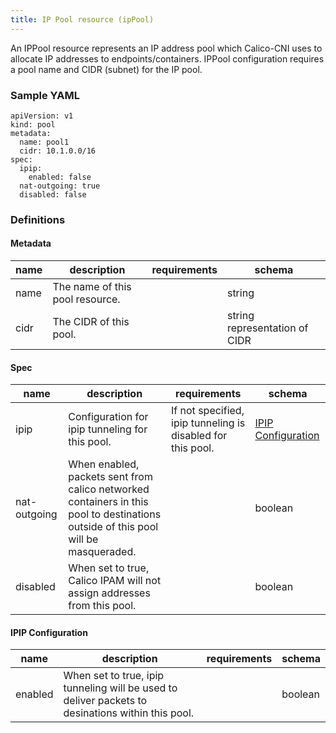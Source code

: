 ```yaml
---
title: IP Pool resource (ipPool)
---
```

An IPPool resource represents an IP address pool which Calico-CNI uses to allocate IP addresses to endpoints/containers. IPPool configuration requires a pool name and CIDR (subnet) for the IP pool.

### Sample YAML
```
apiVersion: v1
kind: pool
metadata:
  name: pool1
  cidr: 10.1.0.0/16
spec:
  ipip: 
    enabled: false
  nat-outgoing: true
  disabled: false
```

### Definitions
#### Metadata

| name     | description                     | requirements | schema |
|----------|---------------------------------|--|--------|
| name     | The name of this pool resource. |  | string |
| cidr     | The CIDR of this pool.         |  | string representation of CIDR |

#### Spec

| name     | description                 | requirements | schema  |
|----------|-----------------------------|---------|---------|
| ipip | Configuration for ipip tunneling for this pool.     | If not specified, ipip tunneling is disabled for this pool. | [IPIP Configuration](#ipip-configuration) |
| nat-outgoing | When enabled, packets sent from calico networked containers in this pool to destinations outside of this pool will be masqueraded. | | boolean |
| disabled | When set to true, Calico IPAM will not assign addresses from this pool. |     | boolean |

#### IPIP Configuration

| name     | description                 | requirements | schema  |
|----------|-----------------------------|--------------|---------|
| enabled   | When set to true, ipip tunneling will be used to deliver packets to desinations within this pool. |              | boolean |
